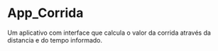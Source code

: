 # App_Corrida
Um aplicativo com interface que calcula o valor da corrida através da distancia e do tempo informado.
